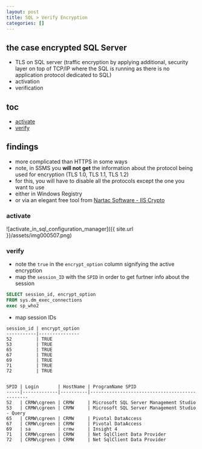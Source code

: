 ```yaml
---
layout: post
title: SQL > Verify Encryption
categories: []
--- 
```


## the case	encrypted SQL Server
* TLS on SQL server (traffic encryption by applying additional, security layer on top of TCP/IP where the SQL is running as there is no application protocol dedicated to SQL)
* activation
* verification

## toc
<!-- TOC -->

- [activate](#activate)
- [verify](#verify)

<!-- /TOC -->

## findings
* more complicated than HTTPS in some ways
* note, in SSMS you **will not get** the information about the protocol being used for encryption (TLS 1.0, TLS 1.1, TLS 1.2)
* for this, you will have to disable all the protocols except the one you want to use
* either in Windows Registry
* or via an elegant free tool from [Nartac Software - IIS Crypto](https://www.nartac.com/Products/IISCrypto)


### activate

![activate_in_sql_configuration_manager]({{ site.url }}/assets/img000507.png)

### verify
* note the `true` in the `encrypt_option` column signifying the active encryption
* map the `session_ID` with the `SPID` in order to get furtner info about the session

```sql
SELECT session_id, encrypt_option
FROM sys.dm_exec_connections
exec sp_who2
```
* map session IDs

```
session_id | encrypt_option
-----------|---------------
52         | TRUE
53         | TRUE
65         | TRUE
67         | TRUE
69         | TRUE
71         | TRUE
72         | TRUE


SPID | Login       | HostName | ProgramName	SPID
-----|-------------|----------|-----------------------------------------------
52   | CRMW\cgreen | CRMW     | Microsoft SQL Server Management Studio
53   | CRMW\cgreen | CRMW     | Microsoft SQL Server Management Studio - Query
65   | CRMW\cgreen | CRMW     | Pivotal DataAccess
67   | CRMW\cgreen | CRMW     | Pivotal DataAccess
69   | sa          | crmw     | Insight	4
71   | CRMW\cgreen | CRMW     | Net SqlClient Data Provider
72   | CRMW\cgreen | CRMW     | Net SqlClient Data Provider
```